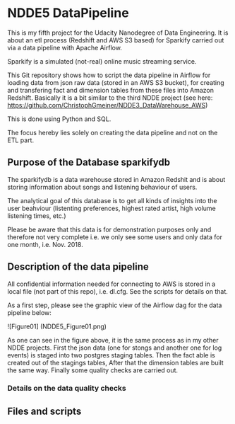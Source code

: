 # NDDE5 DataPipeline

This is my fifth project for the Udacity Nanodegree of Data Engineering. It is about an etl process (Redshift and AWS S3 based) for Sparkify carried out via a data pipeline with Apache Airflow.

Sparkify is a simulated (not-real) online music streaming service.

This Git repository shows how to script the data pipeline in Airflow for loading data from json raw data (stored in an AWS S3 bucket), for creating and transfering fact and dimension tables from these files into Amazon Redshift. Basically it is a bit similar to the third NDDE project (see here: https://github.com/ChristophGmeiner/NDDE3_DataWarehouse_AWS)

This is done using Python and SQL.

The focus hereby lies solely on creating the data pipeline and not on the ETL part.

## Purpose of the Database sparkifydb

The sparkifydb is a data warehouse stored in Amazon Redshit and is about storing information about songs and listening behaviour of users.

The analytical goal of this database is to get all kinds of insights into the user beahviour (listenting preferences, highest rated artist, high volume listening times, etc.)

Please be aware that this data is for demonstration purposes only and therefore not very complete i.e. we only see some users and only data for one month, i.e. Nov. 2018.

## Description of the data pipeline

All confidential information needed for connecting to AWS is stored in a local file (not part of this repo), i.e. dl.cfg. See the scripts for details on that.

As a first step, please see the graphic view of the Airflow dag for the data pipeline below:

![Figure01] (NDDE5_Figure01.png)

As one can see in the figure above, it is the same process as in my other NDDE projects. First the json data (one for stongs and another one for log events) is staged into two postgres staging tables. Then the fact able is created out of the stagings tables, After that the dimension tables are built the same way. Finally some quality checks are carried out.

### Details on the data quality checks

## Files and scripts